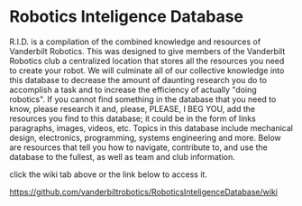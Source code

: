 # Robotics Inteligence Database
R.I.D. is a compilation of the combined knowledge and resources of Vanderbilt Robotics. This was designed to give members of the Vanderbilt Robotics club a centralized location that stores all the resources you need to create your robot. We will culminate all of our collective knowledge into this database to decrease the amount of daunting research you do to accomplish a task and to increase the efficiency of actually "doing robotics". If you cannot find something in the database that you need to know, please research it and, please, PLEASE, I BEG YOU, add the resources you find to this database; it could be in the form of links paragraphs, images, videos, etc. Topics in this database include mechanical design, electronics, programming, systems engineering and more. Below are resources that tell you how to navigate, contribute to, and use the database to the fullest, as well as team and club information.

click the wiki tab above or the link below to access it.

https://github.com/vanderbiltrobotics/RoboticsInteligenceDatabase/wiki
